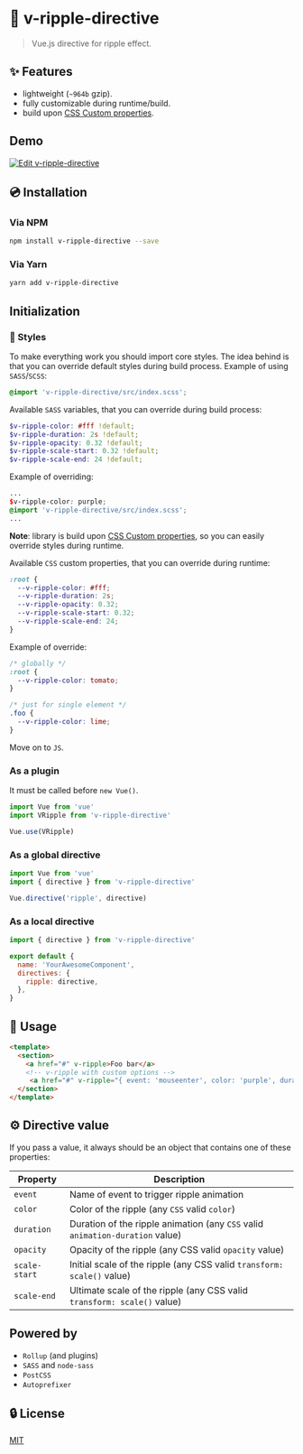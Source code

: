 # 🌊 v-ripple-directive

> Vue.js directive for ripple effect.

## ✨ Features

- lightweight (`~964b` gzip).
- fully customizable during runtime/build.
- build upon [CSS Custom properties](https://developer.mozilla.org/en-US/docs/Web/CSS/--*).

## Demo

[![Edit v-ripple-directive](https://codesandbox.io/static/img/play-codesandbox.svg)](https://codesandbox.io/s/vue-template-dsuuw?fontsize=14)

## 💿 Installation

### Via NPM

```bash
npm install v-ripple-directive --save
```

### Via Yarn

```bash
yarn add v-ripple-directive
```

## Initialization

### 🎨 Styles

To make everything work you should import core styles.
The idea behind is that you can override default styles during build process.
Example of using `SASS`/`SCSS`:

```scss
@import 'v-ripple-directive/src/index.scss';
```

Available `SASS` variables, that you can override during build process:

```scss
$v-ripple-color: #fff !default;
$v-ripple-duration: 2s !default;
$v-ripple-opacity: 0.32 !default;
$v-ripple-scale-start: 0.32 !default;
$v-ripple-scale-end: 24 !default;
```

Example of overriding:

```scss
...
$v-ripple-color: purple;
@import 'v-ripple-directive/src/index.scss';
...
```

**Note**: library is build upon [CSS Custom properties](https://developer.mozilla.org/en-US/docs/Web/CSS/--*), so you can easily override styles during runtime.

Available `CSS` custom properties, that you can override during runtime:

```css
:root {
  --v-ripple-color: #fff;
  --v-ripple-duration: 2s;
  --v-ripple-opacity: 0.32;
  --v-ripple-scale-start: 0.32;
  --v-ripple-scale-end: 24;
}
```

Example of override:

```css
/* globally */
:root {
  --v-ripple-color: tomato;
}

/* just for single element */
.foo {
  --v-ripple-color: lime;
}
```

Move on to `JS`.

### As a plugin

It must be called before `new Vue()`.

```javascript
import Vue from 'vue'
import VRipple from 'v-ripple-directive'

Vue.use(VRipple)
```

### As a global directive

```javascript
import Vue from 'vue'
import { directive } from 'v-ripple-directive'

Vue.directive('ripple', directive)
```

### As a local directive

```javascript
import { directive } from 'v-ripple-directive'

export default {
  name: 'YourAwesomeComponent',
  directives: {
    ripple: directive,
  },
}
```

## 🚀 Usage

```html
<template>
  <section>
    <a href="#" v-ripple>Foo bar</a>
    <!-- v-ripple with custom options -->
     <a href="#" v-ripple="{ event: 'mouseenter', color: 'purple', duration: '2s', opacity: '0.64', 'scale-start': '1', 'scale-end': '12' }">Foo bar</a>
  </section>
</template>
```

## ⚙️ Directive value

If you pass a value, it always should be an object that contains one of these properties:

| Property      | Description                                                                   |
| ------------- | ----------------------------------------------------------------------------- |
| `event`       | Name of event to trigger ripple animation                                     |
| `color`       | Color of the ripple (any `CSS` valid `color`)                                 |
| `duration`    | Duration of the ripple animation (any `CSS` valid `animation-duration` value) |
| `opacity`     | Opacity of the ripple (any CSS valid `opacity` value)                         |
| `scale-start` | Initial scale of the ripple (any CSS valid `transform: scale()` value)        |
| `scale-end`   | Ultimate scale of the ripple (any CSS valid `transform: scale()` value)       |

## Powered by

- `Rollup` (and plugins)
- `SASS` and `node-sass`
- `PostCSS`
- `Autoprefixer`

## 🔒 License

[MIT](http://opensource.org/licenses/MIT)

